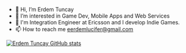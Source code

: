 - 👋 Hi, I’m Erdem Tuncay
- 👀 I’m interested in Game Dev, Mobile Apps and Web Services
- 🌱 I'm Integration Engineer at Ericsson and I develop Indie Games.
- 📫 How to reach me eerdemlucifer@gmail.com

[![Erdem Tuncay GitHub stats](https://github-readme-stats.vercel.app/api?username=sirivlucifer)](https://github.com/sirivlucifer/github-readme-stats)
